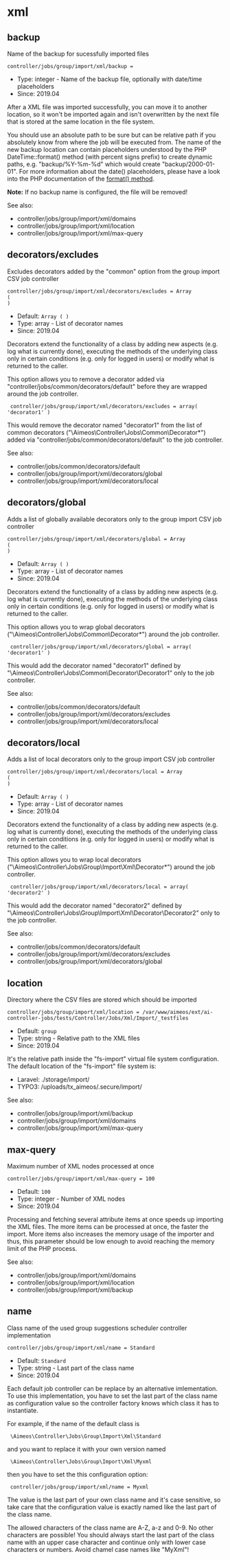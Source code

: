 
# xml
## backup

Name of the backup for sucessfully imported files

```
controller/jobs/group/import/xml/backup = 
```

* Type: integer - Name of the backup file, optionally with date/time placeholders
* Since: 2019.04

After a XML file was imported successfully, you can move it to another
location, so it won't be imported again and isn't overwritten by the
next file that is stored at the same location in the file system.

You should use an absolute path to be sure but can be relative path
if you absolutely know from where the job will be executed from. The
name of the new backup location can contain placeholders understood
by the PHP DateTime::format() method (with percent signs prefix) to
create dynamic paths, e.g. "backup/%Y-%m-%d" which would create
"backup/2000-01-01". For more information about the date() placeholders,
please have a look  into the PHP documentation of the
[format() method](https://www.php.net/manual/en/datetime.format.php).

**Note:** If no backup name is configured, the file will be removed!

See also:

* controller/jobs/group/import/xml/domains
* controller/jobs/group/import/xml/location
* controller/jobs/group/import/xml/max-query

## decorators/excludes

Excludes decorators added by the "common" option from the group import CSV job controller

```
controller/jobs/group/import/xml/decorators/excludes = Array
(
)
```

* Default: `Array
(
)
`
* Type: array - List of decorator names
* Since: 2019.04

Decorators extend the functionality of a class by adding new aspects
(e.g. log what is currently done), executing the methods of the underlying
class only in certain conditions (e.g. only for logged in users) or
modify what is returned to the caller.

This option allows you to remove a decorator added via
"controller/jobs/common/decorators/default" before they are wrapped
around the job controller.

```
 controller/jobs/group/import/xml/decorators/excludes = array( 'decorator1' )
```

This would remove the decorator named "decorator1" from the list of
common decorators ("\Aimeos\Controller\Jobs\Common\Decorator\*") added via
"controller/jobs/common/decorators/default" to the job controller.

See also:

* controller/jobs/common/decorators/default
* controller/jobs/group/import/xml/decorators/global
* controller/jobs/group/import/xml/decorators/local

## decorators/global

Adds a list of globally available decorators only to the group import CSV job controller

```
controller/jobs/group/import/xml/decorators/global = Array
(
)
```

* Default: `Array
(
)
`
* Type: array - List of decorator names
* Since: 2019.04

Decorators extend the functionality of a class by adding new aspects
(e.g. log what is currently done), executing the methods of the underlying
class only in certain conditions (e.g. only for logged in users) or
modify what is returned to the caller.

This option allows you to wrap global decorators
("\Aimeos\Controller\Jobs\Common\Decorator\*") around the job controller.

```
 controller/jobs/group/import/xml/decorators/global = array( 'decorator1' )
```

This would add the decorator named "decorator1" defined by
"\Aimeos\Controller\Jobs\Common\Decorator\Decorator1" only to the job controller.

See also:

* controller/jobs/common/decorators/default
* controller/jobs/group/import/xml/decorators/excludes
* controller/jobs/group/import/xml/decorators/local

## decorators/local

Adds a list of local decorators only to the group import CSV job controller

```
controller/jobs/group/import/xml/decorators/local = Array
(
)
```

* Default: `Array
(
)
`
* Type: array - List of decorator names
* Since: 2019.04

Decorators extend the functionality of a class by adding new aspects
(e.g. log what is currently done), executing the methods of the underlying
class only in certain conditions (e.g. only for logged in users) or
modify what is returned to the caller.

This option allows you to wrap local decorators
("\Aimeos\Controller\Jobs\Group\Import\Xml\Decorator\*") around the job
controller.

```
 controller/jobs/group/import/xml/decorators/local = array( 'decorator2' )
```

This would add the decorator named "decorator2" defined by
"\Aimeos\Controller\Jobs\Group\Import\Xml\Decorator\Decorator2"
only to the job controller.

See also:

* controller/jobs/common/decorators/default
* controller/jobs/group/import/xml/decorators/excludes
* controller/jobs/group/import/xml/decorators/global

## location

Directory where the CSV files are stored which should be imported

```
controller/jobs/group/import/xml/location = /var/www/aimeos/ext/ai-controller-jobs/tests/Controller/Jobs/Xml/Import/_testfiles
```

* Default: `group`
* Type: string - Relative path to the XML files
* Since: 2019.04

It's the relative path inside the "fs-import" virtual file system
configuration. The default location of the "fs-import" file system is:

* Laravel: ./storage/import/
* TYPO3: /uploads/tx_aimeos/.secure/import/

See also:

* controller/jobs/group/import/xml/backup
* controller/jobs/group/import/xml/domains
* controller/jobs/group/import/xml/max-query

## max-query

Maximum number of XML nodes processed at once

```
controller/jobs/group/import/xml/max-query = 100
```

* Default: `100`
* Type: integer - Number of XML nodes
* Since: 2019.04

Processing and fetching several attribute items at once speeds up importing
the XML files. The more items can be processed at once, the faster the
import. More items also increases the memory usage of the importer and
thus, this parameter should be low enough to avoid reaching the memory
limit of the PHP process.

See also:

* controller/jobs/group/import/xml/domains
* controller/jobs/group/import/xml/location
* controller/jobs/group/import/xml/backup

## name

Class name of the used group suggestions scheduler controller implementation

```
controller/jobs/group/import/xml/name = Standard
```

* Default: `Standard`
* Type: string - Last part of the class name
* Since: 2019.04

Each default job controller can be replace by an alternative imlementation.
To use this implementation, you have to set the last part of the class
name as configuration value so the controller factory knows which class it
has to instantiate.

For example, if the name of the default class is

```
 \Aimeos\Controller\Jobs\Group\Import\Xml\Standard
```

and you want to replace it with your own version named

```
 \Aimeos\Controller\Jobs\Group\Import\Xml\Myxml
```

then you have to set the this configuration option:

```
 controller/jobs/group/import/xml/name = Myxml
```

The value is the last part of your own class name and it's case sensitive,
so take care that the configuration value is exactly named like the last
part of the class name.

The allowed characters of the class name are A-Z, a-z and 0-9. No other
characters are possible! You should always start the last part of the class
name with an upper case character and continue only with lower case characters
or numbers. Avoid chamel case names like "MyXml"!
